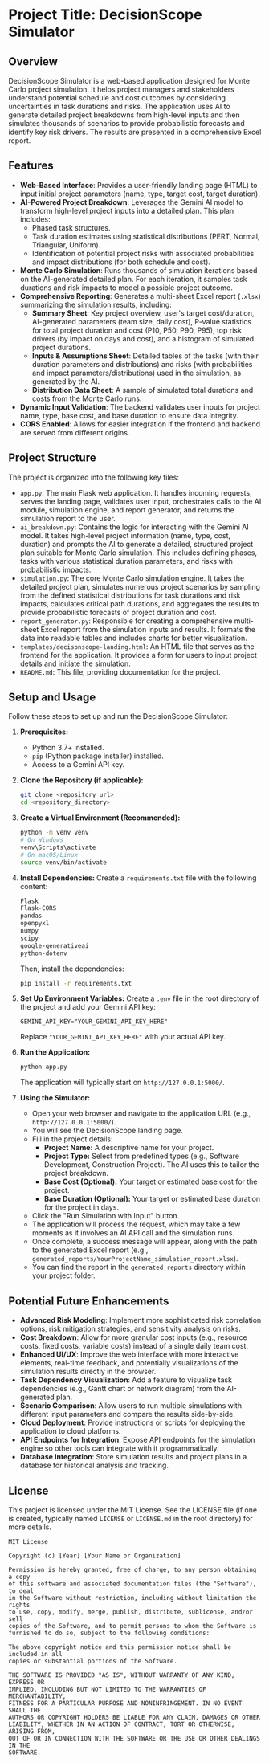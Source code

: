 # Project Title: DecisionScope Simulator

## Overview

DecisionScope Simulator is a web-based application designed for Monte Carlo project simulation. It helps project managers and stakeholders understand potential schedule and cost outcomes by considering uncertainties in task durations and risks. The application uses AI to generate detailed project breakdowns from high-level inputs and then simulates thousands of scenarios to provide probabilistic forecasts and identify key risk drivers. The results are presented in a comprehensive Excel report.

## Features

*   **Web-Based Interface**: Provides a user-friendly landing page (HTML) to input initial project parameters (name, type, target cost, target duration).
*   **AI-Powered Project Breakdown**: Leverages the Gemini AI model to transform high-level project inputs into a detailed plan. This plan includes:
    *   Phased task structures.
    *   Task duration estimates using statistical distributions (PERT, Normal, Triangular, Uniform).
    *   Identification of potential project risks with associated probabilities and impact distributions (for both schedule and cost).
*   **Monte Carlo Simulation**: Runs thousands of simulation iterations based on the AI-generated detailed plan. For each iteration, it samples task durations and risk impacts to model a possible project outcome.
*   **Comprehensive Reporting**: Generates a multi-sheet Excel report (`.xlsx`) summarizing the simulation results, including:
    *   **Summary Sheet**: Key project overview, user's target cost/duration, AI-generated parameters (team size, daily cost), P-value statistics for total project duration and cost (P10, P50, P90, P95), top risk drivers (by impact on days and cost), and a histogram of simulated project durations.
    *   **Inputs & Assumptions Sheet**: Detailed tables of the tasks (with their duration parameters and distributions) and risks (with probabilities and impact parameters/distributions) used in the simulation, as generated by the AI.
    *   **Distribution Data Sheet**: A sample of simulated total durations and costs from the Monte Carlo runs.
*   **Dynamic Input Validation**: The backend validates user inputs for project name, type, base cost, and base duration to ensure data integrity.
*   **CORS Enabled**: Allows for easier integration if the frontend and backend are served from different origins.

## Project Structure

The project is organized into the following key files:

*   `app.py`: The main Flask web application. It handles incoming requests, serves the landing page, validates user input, orchestrates calls to the AI module, simulation engine, and report generator, and returns the simulation report to the user.
*   `ai_breakdown.py`: Contains the logic for interacting with the Gemini AI model. It takes high-level project information (name, type, cost, duration) and prompts the AI to generate a detailed, structured project plan suitable for Monte Carlo simulation. This includes defining phases, tasks with various statistical duration parameters, and risks with probabilistic impacts.
*   `simulation.py`: The core Monte Carlo simulation engine. It takes the detailed project plan, simulates numerous project scenarios by sampling from the defined statistical distributions for task durations and risk impacts, calculates critical path durations, and aggregates the results to provide probabilistic forecasts of project duration and cost.
*   `report_generator.py`: Responsible for creating a comprehensive multi-sheet Excel report from the simulation inputs and results. It formats the data into readable tables and includes charts for better visualization.
*   `templates/decisonscope-landing.html`: An HTML file that serves as the frontend for the application. It provides a form for users to input project details and initiate the simulation.
*   `README.md`: This file, providing documentation for the project.

## Setup and Usage

Follow these steps to set up and run the DecisionScope Simulator:

1.  **Prerequisites:**
    *   Python 3.7+ installed.
    *   `pip` (Python package installer) installed.
    *   Access to a Gemini API key.

2.  **Clone the Repository (if applicable):**
    ```bash
    git clone <repository_url>
    cd <repository_directory>
    ```

3.  **Create a Virtual Environment (Recommended):**
    ```bash
    python -m venv venv
    # On Windows
    venv\Scripts\activate
    # On macOS/Linux
    source venv/bin/activate
    ```

4.  **Install Dependencies:**
    Create a `requirements.txt` file with the following content:
    ```txt
    Flask
    Flask-CORS
    pandas
    openpyxl
    numpy
    scipy
    google-generativeai
    python-dotenv
    ```
    Then, install the dependencies:
    ```bash
    pip install -r requirements.txt
    ```

5.  **Set Up Environment Variables:**
    Create a `.env` file in the root directory of the project and add your Gemini API key:
    ```env
    GEMINI_API_KEY="YOUR_GEMINI_API_KEY_HERE"
    ```
    Replace `"YOUR_GEMINI_API_KEY_HERE"` with your actual API key.

6.  **Run the Application:**
    ```bash
    python app.py
    ```
    The application will typically start on `http://127.0.0.1:5000/`.

7.  **Using the Simulator:**
    *   Open your web browser and navigate to the application URL (e.g., `http://127.0.0.1:5000/`).
    *   You will see the DecisionScope landing page.
    *   Fill in the project details:
        *   **Project Name:** A descriptive name for your project.
        *   **Project Type:** Select from predefined types (e.g., Software Development, Construction Project). The AI uses this to tailor the project breakdown.
        *   **Base Cost (Optional):** Your target or estimated base cost for the project.
        *   **Base Duration (Optional):** Your target or estimated base duration for the project in days.
    *   Click the "Run Simulation with Input" button.
    *   The application will process the request, which may take a few moments as it involves an AI API call and the simulation runs.
    *   Once complete, a success message will appear, along with the path to the generated Excel report (e.g., `generated_reports/YourProjectName_simulation_report.xlsx`).
    *   You can find the report in the `generated_reports` directory within your project folder.

## Potential Future Enhancements

*   **Advanced Risk Modeling**: Implement more sophisticated risk correlation options, risk mitigation strategies, and sensitivity analysis on risks.
*   **Cost Breakdown**: Allow for more granular cost inputs (e.g., resource costs, fixed costs, variable costs) instead of a single daily team cost.
*   **Enhanced UI/UX**: Improve the web interface with more interactive elements, real-time feedback, and potentially visualizations of the simulation results directly in the browser.
*   **Task Dependency Visualization**: Add a feature to visualize task dependencies (e.g., Gantt chart or network diagram) from the AI-generated plan.
*   **Scenario Comparison**: Allow users to run multiple simulations with different input parameters and compare the results side-by-side.
*   **Cloud Deployment**: Provide instructions or scripts for deploying the application to cloud platforms.
*   **API Endpoints for Integration**: Expose API endpoints for the simulation engine so other tools can integrate with it programmatically.
*   **Database Integration**: Store simulation results and project plans in a database for historical analysis and tracking.

## License

This project is licensed under the MIT License. See the LICENSE file (if one is created, typically named `LICENSE` or `LICENSE.md` in the root directory) for more details.

```text
MIT License

Copyright (c) [Year] [Your Name or Organization]

Permission is hereby granted, free of charge, to any person obtaining a copy
of this software and associated documentation files (the "Software"), to deal
in the Software without restriction, including without limitation the rights
to use, copy, modify, merge, publish, distribute, sublicense, and/or sell
copies of the Software, and to permit persons to whom the Software is
furnished to do so, subject to the following conditions:

The above copyright notice and this permission notice shall be included in all
copies or substantial portions of the Software.

THE SOFTWARE IS PROVIDED "AS IS", WITHOUT WARRANTY OF ANY KIND, EXPRESS OR
IMPLIED, INCLUDING BUT NOT LIMITED TO THE WARRANTIES OF MERCHANTABILITY,
FITNESS FOR A PARTICULAR PURPOSE AND NONINFRINGEMENT. IN NO EVENT SHALL THE
AUTHORS OR COPYRIGHT HOLDERS BE LIABLE FOR ANY CLAIM, DAMAGES OR OTHER
LIABILITY, WHETHER IN AN ACTION OF CONTRACT, TORT OR OTHERWISE, ARISING FROM,
OUT OF OR IN CONNECTION WITH THE SOFTWARE OR THE USE OR OTHER DEALINGS IN THE
SOFTWARE.
```
